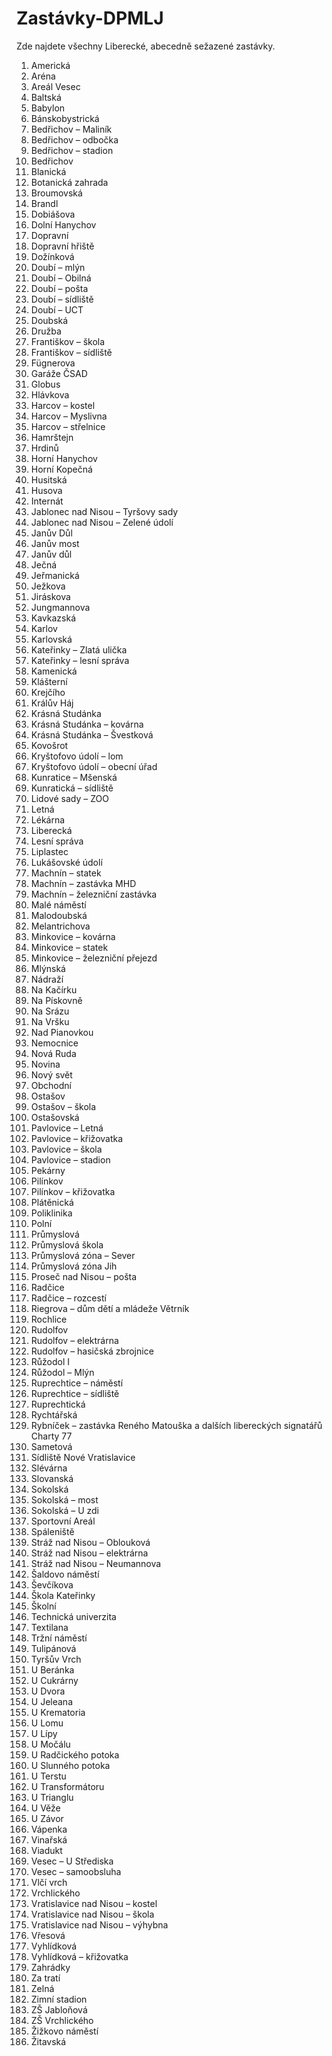 # Zastávky-DPMLJ
Zde najdete všechny Liberecké, abecedně sežazené zastávky.
1. Americká
2. Aréna
3. Areál Vesec
4. Baltská
5. Babylon
6. Bánskobystrická
7. Bedřichov – Maliník
8. Bedřichov – odbočka
9. Bedřichov – stadion
10. Bedřichov
11. Blanická
12. Botanická zahrada
13. Broumovská
14. Brandl
15. Dobiášova
16. Dolní Hanychov
17. Dopravní
18. Dopravní hřiště
19. Dožínková
20. Doubí – mlýn
21. Doubí – Obilná
22. Doubí – pošta
23. Doubí – sídliště
24. Doubí – UCT
25. Doubská
26. Družba
27. Františkov – škola
28. Františkov – sídliště
29. Fügnerova
30. Garáže ČSAD
31. Globus
32. Hlávkova
33. Harcov – kostel
34. Harcov – Myslivna
35. Harcov – střelnice
36. Hamrštejn
37. Hrdinů
38. Horní Hanychov
39. Horní Kopečná
40. Husitská
41. Husova
42. Internát
43. Jablonec nad Nisou – Tyršovy sady
44. Jablonec nad Nisou – Zelené údolí
45. Janův Důl
46. Janův most
47. Janův důl
48. Ječná
49. Jeřmanická
50. Ježkova
51. Jiráskova
52. Jungmannova
53. Kavkazská
54. Karlov
55. Karlovská
56. Kateřinky – Zlatá ulička
57. Kateřinky – lesní správa
58. Kamenická
59. Klášterní
60. Krejčího
61. Králův Háj
62. Krásná Studánka
63. Krásná Studánka – kovárna
64. Krásná Studánka – Švestková
65. Kovošrot
66. Kryštofovo údolí – lom
67. Kryštofovo údolí – obecní úřad
68. Kunratice – Mšenská
69. Kunratická – sídliště
70. Lidové sady – ZOO
71. Letná
72. Lékárna
73. Liberecká
74. Lesní správa
75. Liplastec
76. Lukášovské údolí
77. Machnín – statek
78. Machnín – zastávka MHD
79. Machnín – železniční zastávka
80. Malé náměstí
81. Malodoubská
82. Melantrichova
83. Minkovice – kovárna
84. Minkovice – statek
85. Minkovice – železniční přejezd
86. Mlýnská
87. Nádraží
88. Na Kačírku
89. Na Pískovně
90. Na Srázu
91. Na Vršku
92. Nad Pianovkou
93. Nemocnice
94. Nová Ruda
95. Novina
96. Nový svět
97. Obchodní
98. Ostašov
99. Ostašov – škola
100. Ostašovská
101. Pavlovice – Letná
102. Pavlovice – křižovatka
103. Pavlovice – škola
104. Pavlovice – stadion
105. Pekárny
106. Pilínkov
107. Pilínkov – křižovatka
108. Plátěnická
109. Poliklinika
110. Polní
111. Průmyslová
112. Průmyslová škola
113. Průmyslová zóna – Sever
114. Průmyslová zóna Jih
115. Proseč nad Nisou – pošta
116. Radčice
117. Radčice – rozcestí
118. Riegrova – dům dětí a mládeže Větrník
119. Rochlice
120. Rudolfov
121. Rudolfov – elektrárna
122. Rudolfov – hasičská zbrojnice
123. Růžodol I
124. Růžodol – Mlýn
125. Ruprechtice – náměstí
126. Ruprechtice – sídliště
127. Ruprechtická
128. Rychtářská
129. Rybníček – zastávka Reného Matouška a dalších libereckých signatářů Charty 77
130. Sametová
131. Sídliště Nové Vratislavice
132. Slévárna
133. Slovanská
134. Sokolská
135. Sokolská – most
136. Sokolská – U zdi
137. Sportovní Areál
138. Spáleniště
139. Stráž nad Nisou – Oblouková
140. Stráž nad Nisou – elektrárna
141. Stráž nad Nisou – Neumannova
142. Šaldovo náměstí
143. Ševčíkova
144. Škola Kateřinky
145. Školní
146. Technická univerzita
147. Textilana
148. Tržní náměstí
149. Tulipánová
150. Tyršův Vrch
151. U Beránka
152. U Cukrárny
153. U Dvora
154. U Jeleana
155. U Krematoria
156. U Lomu
157. U Lípy
158. U Močálu
159. U Radčického potoka
160. U Slunného potoka
161. U Terstu
162. U Transformátoru
163. U Trianglu
164. U Věže
165. U Závor
166. Vápenka
167. Vinařská
168. Viadukt
169. Vesec – U Střediska
170. Vesec – samoobsluha
171. Vlčí vrch
172. Vrchlického
173. Vratislavice nad Nisou – kostel
174. Vratislavice nad Nisou – škola
175. Vratislavice nad Nisou – výhybna
176. Vřesová
177. Vyhlídková
178. Vyhlídková – křižovatka
179. Zahrádky
180. Za tratí
181. Zelná
182. Zimní stadion
183. ZŠ Jabloňová
184. ZŠ Vrchlického
185. Žižkovo náměstí
186. Žitavská
